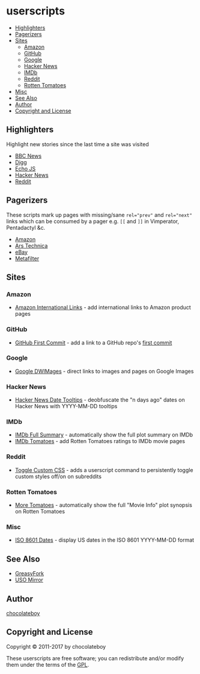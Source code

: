 # userscripts

- [Highlighters](#highlighters)
- [Pagerizers](#pagerizers)
- [Sites](#sites)
    - [Amazon](#amazon)
    - [GitHub](#github)
    - [Google](#google)
    - [Hacker News](#hacker-news)
    - [IMDb](#imdb)
    - [Reddit](#reddit)
    - [Rotten Tomatoes](#rotten-tomatoes)
- [Misc](#misc)
- [See Also](#see-also)
- [Author](#author)
- [Copyright and License](#copyright-and-license)

## Highlighters

Highlight new stories since the last time a site was visited

* [BBC News](https://github.com/chocolateboy/userscripts/raw/master/highlight_bbc_news.user.js)
* [Digg](https://github.com/chocolateboy/userscripts/raw/master/highlight_digg.user.js)
* [Echo JS](https://github.com/chocolateboy/userscripts/raw/master/highlight_echo_js.user.js)
* [Hacker News](https://github.com/chocolateboy/userscripts/raw/master/highlight_hacker_news.user.js)
* [Reddit](https://github.com/chocolateboy/userscripts/raw/master/highlight_reddit.user.js)

## Pagerizers

These scripts mark up pages with missing/sane `rel="prev"` and `rel="next"` links which can be consumed by a pager e.g. <code>[[</code> and <code>]]</code> in Vimperator, Pentadactyl &c.

* [Amazon](https://github.com/chocolateboy/userscripts/raw/master/pagerize_amazon.user.js)
* [Ars Technica](https://github.com/chocolateboy/userscripts/raw/master/pagerize_ars_technica.user.js)
* [eBay](https://github.com/chocolateboy/userscripts/raw/master/pagerize_ebay.user.js)
* [Metafilter](https://github.com/chocolateboy/userscripts/raw/master/pagerize_metafilter.user.js)

## Sites

### Amazon

* [Amazon International Links](https://github.com/chocolateboy/userscripts/raw/master/amazon_international_links.user.js) - add international links to Amazon product pages

### GitHub

* [GitHub First Commit](https://github.com/chocolateboy/userscripts/raw/master/github_first_commit.user.js) - add a link to a GitHub repo's [first commit](http://first-commit.com)

### Google

* [Google DWIMages](https://github.com/chocolateboy/userscripts/raw/master/google_dwimages.user.js) - direct links to images and pages on Google Images

### Hacker News

* [Hacker News Date Tooltips](https://github.com/chocolateboy/userscripts/raw/master/hacker_news_date_tooltips.user.js) - deobfuscate the "n days ago" dates on Hacker News with YYYY-MM-DD tooltips

### IMDb

* [IMDb Full Summary](https://github.com/chocolateboy/userscripts/raw/master/imdb_full_summary.user.js) - automatically show the full plot summary on IMDb
* [IMDb Tomatoes](https://github.com/chocolateboy/userscripts/raw/master/imdb_tomatoes.user.js) - add Rotten Tomatoes ratings to IMDb movie pages

### Reddit

* [Toggle Custom CSS](https://github.com/chocolateboy/userscripts/raw/master/reddit_toggle_custom_css.user.js) - adds a userscript command to persistently toggle custom styles off/on on subreddits

### Rotten Tomatoes

* [More Tomatoes](https://github.com/chocolateboy/userscripts/raw/master/more_tomatoes.user.js) - automatically show the full "Movie Info" plot synopsis on Rotten Tomatoes

### Misc

* [ISO 8601 Dates](https://github.com/chocolateboy/userscripts/raw/master/iso_8601_dates.user.js) - display US dates in the ISO 8601 YYYY-MM-DD format

## See Also

* [GreasyFork](https://greasyfork.org/en/users/23939-chocolateboy)
* [USO Mirror](http://userscripts-mirror.org/users/3169/scripts)

## Author

[chocolateboy](mailto:chocolate@cpan.org)

## Copyright and License

Copyright © 2011-2017 by chocolateboy

These userscripts are free software; you can redistribute and/or modify them under the
terms of the [GPL](http://www.gnu.org/copyleft/gpl.html).
